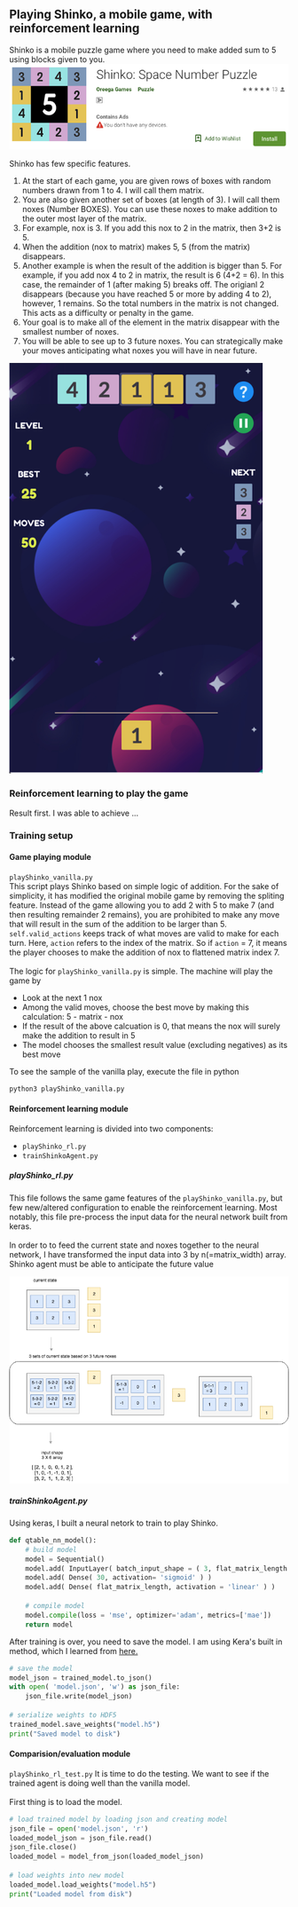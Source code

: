 ## Playing Shinko, a mobile game, with reinforcement learning
Shinko is a mobile puzzle game where you need to make added sum to 5 using blocks given to you. 
![shinko](images/shinko_google_store.png)

Shinko has few specific features.

1. At the start of each game, you are given rows of boxes with random numbers drawn from 1 to 4. I will call them matrix. 
2. You are also given another set of boxes (at length of 3). I will call them noxes (Number BOXES). You can use these noxes to make addition to the outer most layer of the matrix.
4. For example, nox is 3. If you add this nox to 2 in the matrix, then 3+2 is 5.
3. When the addition (nox to matrix) makes 5, 5 (from the matrix) disappears. 
4. Another example is when the result of the addition is bigger than 5. For example, if you add nox 4 to 2 in matrix, the result is 6 (4+2 = 6). In this case, the remainder of 1 (after making 5) breaks off. The origianl 2 disappears (because you have reached 5 or more by adding 4 to 2), however, 1 remains. So the total numbers in the matrix is not changed. This acts as a difficulty or penalty in the game.
4. Your goal is to make all of the element in the matrix disappear with the smallest number of noxes. 
5. You will be able to see up to 3 future noxes. You can strategically make your moves anticipating what noxes you will have in near future.

![shinko](images/game_set.png)

### Reinforcement learning to play the game
Result first. I was able to achieve ... 


### Training setup
#### Game playing module
`playShinko_vanilla.py` 
<br />
This script plays Shinko based on simple logic of addition. For the sake of simplicity, it has modified the original mobile game by removing the spliting feature. Instead of the game allowing you to add 2 with 5 to make 7 (and then resulting remainder 2 remains), you are prohibited to make any move that will result in the sum of the addition to be larger than 5. `self.valid_actions` keeps track of what moves are valid to make for each turn. Here, `action` refers to the index of the matrix. So if `action` = 7, it means the player chooses to make the addition of nox to flattened matrix index 7.
<br />
<br />
The logic for `playShinko_vanilla.py` is simple. The machine will play the game by 
* Look at the next 1 nox
* Among the valid moves, choose the best move by making this calculation: 5 - matrix - nox
* If the result of the above calcuation is 0, that means the nox will surely make the addition to result in 5
* The model chooses the smallest result value (excluding negatives) as its best move

To see the sample of the vanilla play, execute the file in python
```python
python3 playShinko_vanilla.py
```

#### Reinforcement learning module
Reinforcement learning is divided into two components:
* `playShinko_rl.py`  
* `trainShinkoAgent.py`  

##### playShinko_rl.py
This file follows the same game features of the `playShinko_vanilla.py`, but few new/altered configuration to enable the reinforcement learning. Most notably, this file pre-process the input data for the neural network built from keras.
<br />
<br />
In order to to feed the current state and noxes together to the neural network, I have transformed the input data into 3 by n(=matrix_width) array. Shinko agent must be able to anticipate the future value 

![shinko preprocses](images/shinko_input_preprocessing.png)

##### trainShinkoAgent.py
Using keras, I built a neural netork to train to play Shinko. 

```python
def qtable_nn_model():
	# build model
    model = Sequential()
    model.add( InputLayer( batch_input_shape = ( 3, flat_matrix_length ) ) )
    model.add( Dense( 30, activation= 'sigmoid' ) )
    model.add( Dense( flat_matrix_length, activation = 'linear' ) )

    # compile model
    model.compile(loss = 'mse', optimizer='adam', metrics=['mae'])
    return model
```
After training is over, you need to save the model. I am using Kera's built in method, which I learned from [here.](https://machinelearningmastery.com/save-load-keras-deep-learning-models/)

```python
# save the model
model_json = trained_model.to_json()
with open( 'model.json', 'w') as json_file:
    json_file.write(model_json)

# serialize weights to HDF5
trained_model.save_weights("model.h5")
print("Saved model to disk")
```

#### Comparision/evaluation module
`playShinko_rl_test.py`
It is time to do the testing. We want to see if the trained agent is doing well than the vanilla model. 
<br />
<br />
First thing is to load the model. 
```python
# load trained model by loading json and creating model
json_file = open('model.json', 'r')
loaded_model_json = json_file.read()
json_file.close()
loaded_model = model_from_json(loaded_model_json)

# load weights into new model
loaded_model.load_weights("model.h5")
print("Loaded model from disk")
```






